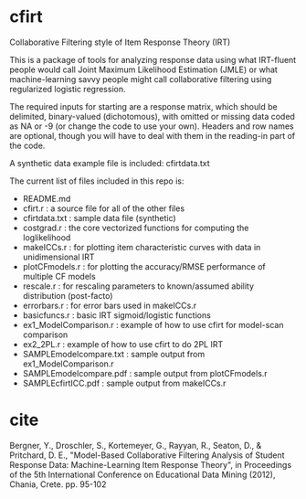 cfirt
=====
Collaborative Filtering style of Item Response Theory (IRT)

This is a package of tools for analyzing response data using what IRT-fluent people 
would call Joint Maximum Likelihood Estimation (JMLE) or what machine-learning savvy people 
might call collaborative filtering using regularized logistic regression.

The required inputs for starting are a response matrix, which should be delimited, binary-valued 
(dichotomous), with omitted or missing data coded as NA or -9 (or change the code to use your own).
Headers and row names are optional, though you will have to deal with them in the reading-in part
of the code.

A synthetic data example file is included: cfirtdata.txt

The current list of files included in this repo is:

* README.md
* cfirt.r : a source file for all of the other files
* cfirtdata.txt : sample data file (synthetic)
* costgrad.r : the core vectorized functions for computing the loglikelihood
* makeICCs.r : for plotting item characteristic curves with data in unidimensional IRT
* plotCFmodels.r : for plotting the accuracy/RMSE performance of multiple CF models
* rescale.r : for rescaling parameters to known/assumed ability distribution (post-facto)
* errorbars.r : for error bars used in makeICCs.r
* basicfuncs.r : basic IRT sigmoid/logistic functions
* ex1\_ModelComparison.r : example of how to use cfirt for model-scan comparison
* ex2\_2PL.r : example of how to use cfirt to do 2PL IRT
* SAMPLEmodelcompare.txt : sample output from ex1\_ModelComparison.r
* SAMPLEmodelcompare.pdf : sample output from plotCFmodels.r
* SAMPLEcfirtICC.pdf : sample output from makeICCs.r	


cite
====

Bergner, Y., Droschler, S., Kortemeyer, G., Rayyan, R., Seaton, D., & Pritchard, D. E., 
"Model-Based Collaborative Filtering Analysis of Student Response Data: Machine-Learning Item Response Theory", 
in Proceedings of the 5th International Conference on Educational Data Mining (2012), Chania, Crete. pp. 95-102

